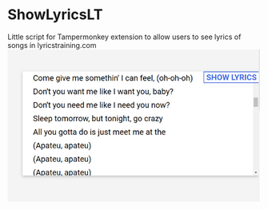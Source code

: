 # ShowLyricsLT
Little script for Tampermonkey extension to allow users to see lyrics of songs in lyricstraining.com
![screenshot](imgs/preview.png)
